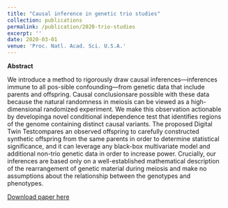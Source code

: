 ```yaml
---
title: "Causal inference in genetic trio studies"
collection: publications
permalink: /publication/2020-trio-studies
excerpt: ''
date: 2020-03-01
venue: 'Proc. Natl. Acad. Sci. U.S.A.'
---
```


**Abstract**

We introduce a method to rigorously draw causal inferences—inferences immune to all pos-sible  confounding—from  genetic  data  that  include  parents  and  offspring.   Causal  conclusionsare  possible  with  these  data  because  the  natural  randomness  in  meiosis  can  be  viewed  as  a high-dimensional randomized experiment.  We make this observation actionable by developinga novel conditional independence test that identifies regions of the genome containing distinct causal variants.  The proposed Digital  Twin  Testcompares an observed offspring to carefully constructed synthetic offspring from the same parents in order to determine statistical significance,  and  it  can  leverage  any  black-box  multivariate  model  and  additional  non-trio  genetic data in order to increase power.  Crucially, our inferences are based only on a well-established mathematical description of the rearrangement of genetic material during meiosis and make no assumptions about the relationship between the genotypes and phenotypes.


[Download paper here](http://msesia.github.io/files/trio-studies.pdf)

